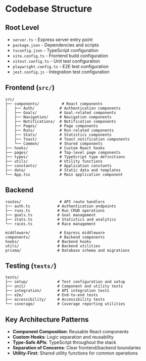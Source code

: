 # Codebase Structure

## Root Level

- `server.ts` - Express server entry point
- `package.json` - Dependencies and scripts
- `tsconfig.json` - TypeScript configuration
- `vite.config.ts` - Frontend build configuration
- `vitest.config.ts` - Unit test configuration
- `playwright.config.ts` - E2E test configuration
- `jest.config.js` - Integration test configuration

## Frontend (`src/`)

```
src/
├── components/          # React components
│   ├── Auth/           # Authentication components
│   ├── Goals/          # Goal-related components
│   ├── Navigation/     # Navigation components
│   ├── Notifications/  # Notification components
│   ├── Pages/          # Page components
│   ├── Runs/           # Run-related components
│   ├── Stats/          # Statistics components
│   ├── Toast/          # Toast notification components
│   └── Common/         # Shared components
├── hooks/              # Custom React hooks
├── pages/              # Top-level page components
├── types/              # TypeScript type definitions
├── utils/              # Utility functions
├── constants/          # Application constants
├── data/               # Static data and templates
└── App.tsx             # Main application component
```

## Backend

```
routes/                 # API route handlers
├── auth.ts            # Authentication endpoints
├── runs.ts            # Run CRUD operations
├── goals.ts           # Goal management
├── stats.ts           # Statistics and analytics
└── races.ts           # Race management

middleware/             # Express middleware
components/             # Backend components
hooks/                 # Backend hooks
utils/                 # Backend utilities
prisma/                # Database schema and migrations
```

## Testing (`tests/`)

```
tests/
├── setup/             # Test configuration and setup
├── unit/              # Component and utility tests
├── integration/       # API integration tests
├── e2e/               # End-to-end tests
├── accessibility/     # Accessibility tests
└── coverage/          # Coverage reporting utilities
```

## Key Architecture Patterns

- **Component Composition**: Reusable React components
- **Custom Hooks**: Logic separation and reusability
- **Type-Safe APIs**: TypeScript throughout the stack
- **Separation of Concerns**: Clear frontend/backend boundaries
- **Utility-First**: Shared utility functions for common operations
